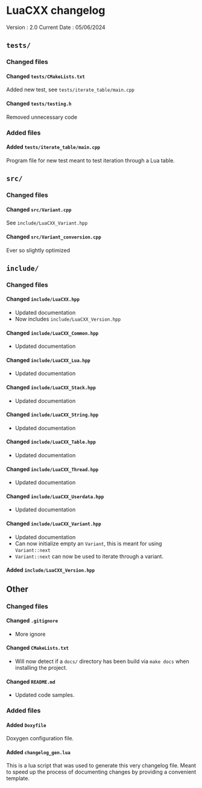# LuaCXX changelog
Version : 2.0
Current Date : 05/06/2024

## `tests/`

### Changed files

#### Changed `tests/CMakeLists.txt`
Added new test, see `tests/iterate_table/main.cpp`

#### Changed `tests/testing.h`
Removed unnecessary code

### Added files

#### Added `tests/iterate_table/main.cpp`
Program file for new test meant to test iteration through a Lua table.

## `src/`

### Changed files

#### Changed `src/Variant.cpp`
See `include/LuaCXX_Variant.hpp`

#### Changed `src/Variant_conversion.cpp`
Ever so slightly optimized

## `include/`

### Changed files

#### Changed `include/LuaCXX.hpp`
- Updated documentation
- Now includes `include/LuaCXX_Version.hpp`
#### Changed `include/LuaCXX_Common.hpp`
- Updated documentation
#### Changed `include/LuaCXX_Lua.hpp`
- Updated documentation
#### Changed `include/LuaCXX_Stack.hpp`
- Updated documentation
#### Changed `include/LuaCXX_String.hpp`
- Updated documentation
#### Changed `include/LuaCXX_Table.hpp`
- Updated documentation
#### Changed `include/LuaCXX_Thread.hpp`
- Updated documentation
#### Changed `include/LuaCXX_Userdata.hpp`
- Updated documentation

#### Changed `include/LuaCXX_Variant.hpp`
- Updated documentation
- Can now initialize empty an `Variant`, this is meant for using `Variant::next`
- `Variant::next` can now be used to iterate through a variant.

#### Added `include/LuaCXX_Version.hpp`

## Other

### Changed files

#### Changed `.gitignore`
- More ignore

#### Changed `CMakeLists.txt`
- Will now detect if a `docs/` directory has been build via `make docs` when installing the project.

#### Changed `README.md`
- Updated code samples.

### Added files

#### Added `Doxyfile`
Doxygen configuration file.

#### Added `changelog_gen.lua`
This is a lua script that was used to generate this very changelog file. Meant to speed up the process of documenting changes by providing a convenient template.
